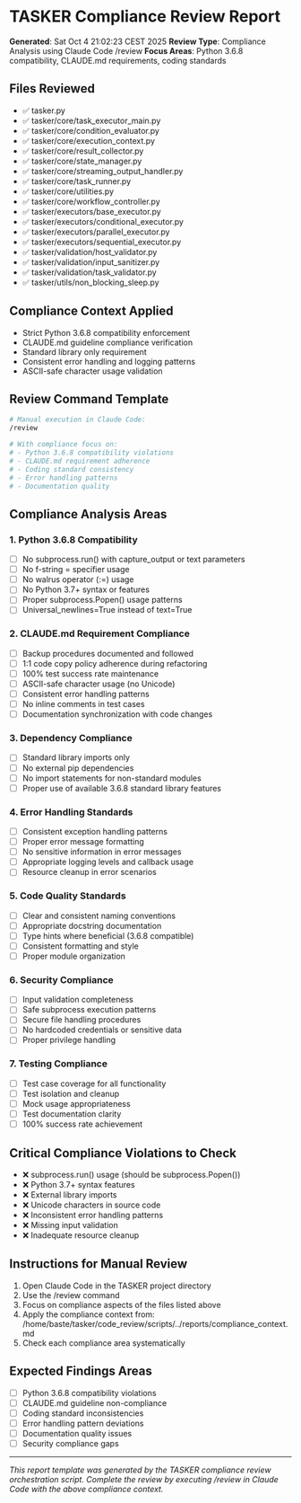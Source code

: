# TASKER Compliance Review Report
**Generated**: Sat Oct  4 21:02:23 CEST 2025
**Review Type**: Compliance Analysis using Claude Code /review
**Focus Areas**: Python 3.6.8 compatibility, CLAUDE.md requirements, coding standards

## Files Reviewed
- ✅ tasker.py
- ✅ tasker/core/task_executor_main.py
- ✅ tasker/core/condition_evaluator.py
- ✅ tasker/core/execution_context.py
- ✅ tasker/core/result_collector.py
- ✅ tasker/core/state_manager.py
- ✅ tasker/core/streaming_output_handler.py
- ✅ tasker/core/task_runner.py
- ✅ tasker/core/utilities.py
- ✅ tasker/core/workflow_controller.py
- ✅ tasker/executors/base_executor.py
- ✅ tasker/executors/conditional_executor.py
- ✅ tasker/executors/parallel_executor.py
- ✅ tasker/executors/sequential_executor.py
- ✅ tasker/validation/host_validator.py
- ✅ tasker/validation/input_sanitizer.py
- ✅ tasker/validation/task_validator.py
- ✅ tasker/utils/non_blocking_sleep.py

## Compliance Context Applied
- Strict Python 3.6.8 compatibility enforcement
- CLAUDE.md guideline compliance verification
- Standard library only requirement
- Consistent error handling and logging patterns
- ASCII-safe character usage validation

## Review Command Template
```bash
# Manual execution in Claude Code:
/review

# With compliance focus on:
# - Python 3.6.8 compatibility violations
# - CLAUDE.md requirement adherence
# - Coding standard consistency
# - Error handling patterns
# - Documentation quality
```

## Compliance Analysis Areas
### 1. Python 3.6.8 Compatibility
- [ ] No subprocess.run() with capture_output or text parameters
- [ ] No f-string = specifier usage
- [ ] No walrus operator (:=) usage
- [ ] No Python 3.7+ syntax or features
- [ ] Proper subprocess.Popen() usage patterns
- [ ] Universal_newlines=True instead of text=True

### 2. CLAUDE.md Requirement Compliance
- [ ] Backup procedures documented and followed
- [ ] 1:1 code copy policy adherence during refactoring
- [ ] 100% test success rate maintenance
- [ ] ASCII-safe character usage (no Unicode)
- [ ] Consistent error handling patterns
- [ ] No inline comments in test cases
- [ ] Documentation synchronization with code changes

### 3. Dependency Compliance
- [ ] Standard library imports only
- [ ] No external pip dependencies
- [ ] No import statements for non-standard modules
- [ ] Proper use of available 3.6.8 standard library features

### 4. Error Handling Standards
- [ ] Consistent exception handling patterns
- [ ] Proper error message formatting
- [ ] No sensitive information in error messages
- [ ] Appropriate logging levels and callback usage
- [ ] Resource cleanup in error scenarios

### 5. Code Quality Standards
- [ ] Clear and consistent naming conventions
- [ ] Appropriate docstring documentation
- [ ] Type hints where beneficial (3.6.8 compatible)
- [ ] Consistent formatting and style
- [ ] Proper module organization

### 6. Security Compliance
- [ ] Input validation completeness
- [ ] Safe subprocess execution patterns
- [ ] Secure file handling procedures
- [ ] No hardcoded credentials or sensitive data
- [ ] Proper privilege handling

### 7. Testing Compliance
- [ ] Test case coverage for all functionality
- [ ] Test isolation and cleanup
- [ ] Mock usage appropriateness
- [ ] Test documentation clarity
- [ ] 100% success rate achievement

## Critical Compliance Violations to Check
- ❌ subprocess.run() usage (should be subprocess.Popen())
- ❌ Python 3.7+ syntax features
- ❌ External library imports
- ❌ Unicode characters in source code
- ❌ Inconsistent error handling patterns
- ❌ Missing input validation
- ❌ Inadequate resource cleanup

## Instructions for Manual Review
1. Open Claude Code in the TASKER project directory
2. Use the /review command
3. Focus on compliance aspects of the files listed above
4. Apply the compliance context from: /home/baste/tasker/code_review/scripts/../reports/compliance_context.md
5. Check each compliance area systematically

## Expected Findings Areas
- [ ] Python 3.6.8 compatibility violations
- [ ] CLAUDE.md guideline non-compliance
- [ ] Coding standard inconsistencies
- [ ] Error handling pattern deviations
- [ ] Documentation quality issues
- [ ] Security compliance gaps

---
*This report template was generated by the TASKER compliance review orchestration script.*
*Complete the review by executing /review in Claude Code with the above compliance context.*
